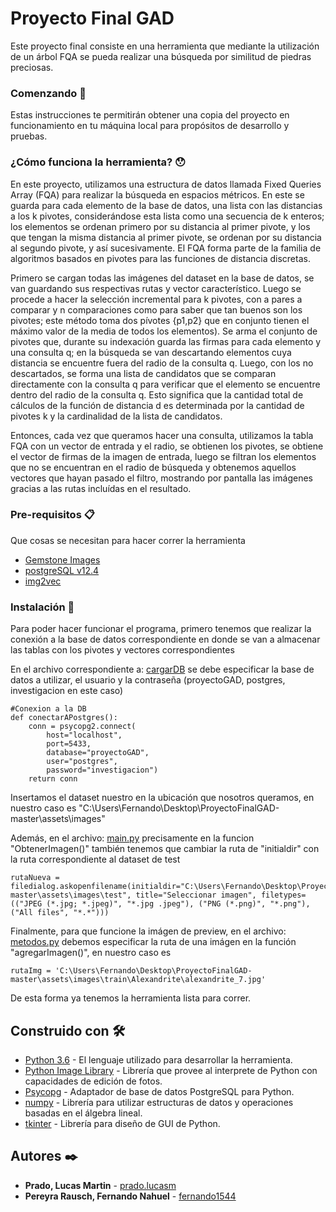 # Proyecto Final GAD

Este proyecto final consiste en una herramienta que mediante la utilización de un árbol FQA se pueda realizar una búsqueda por similitud de piedras preciosas.

### Comenzando 🚀

Estas instrucciones te permitirán obtener una copia del proyecto en funcionamiento en tu máquina local para propósitos de desarrollo y pruebas.

### ¿Cómo funciona la herramienta? 😯

En este proyecto, utilizamos una estructura de datos llamada Fixed Queries Array (FQA) para realizar la búsqueda en espacios métricos. En este se guarda para cada elemento de la base de datos, una lista con las distancias a los k pivotes, considerándose esta lista como una secuencia de k enteros; los elementos se ordenan primero por su distancia al primer pivote, y los que tengan la misma distancia al primer pivote, se ordenan por su distancia al segundo pivote, y así sucesivamente. El FQA forma parte de la familia de algoritmos basados en pivotes para  las funciones de distancia discretas. 

Primero se cargan todas las imágenes del dataset en la base de datos, se van guardando sus respectivas rutas y vector característico. Luego se procede a hacer la selección incremental para k pivotes, con a pares a comparar y n comparaciones como para saber que tan buenos son los pivotes; este método toma dos pívotes {p1,p2} que en conjunto tienen el máximo valor de la media de todos los elementos). Se arma el conjunto de pivotes que, durante su indexación guarda las firmas para cada elemento y una consulta q; en la búsqueda se van descartando elementos cuya distancia se encuentre fuera del radio de la consulta q. 
Luego, con los no descartados, se forma una lista de candidatos que se comparan directamente con la consulta q para verificar que el elemento se encuentre dentro del radio de la consulta q.  Esto significa que la cantidad total de cálculos de la función de distancia d es determinada por la cantidad de pivotes k y la cardinalidad de la lista de candidatos.

Entonces, cada vez que queramos hacer una consulta, utilizamos la tabla FQA con un vector de entrada y el radio, se obtienen los pivotes, se obtiene el vector de firmas de la imagen de entrada, luego se filtran los elementos que no se encuentran en el radio de búsqueda y obtenemos aquellos vectores que hayan pasado el filtro, mostrando por pantalla las imágenes gracias a las rutas incluídas en el resultado.

### Pre-requisitos 📋

Que cosas se necesitan para hacer correr la herramienta

* [Gemstone Images](https://www.kaggle.com/lsind18/gemstones-images)
* [postgreSQL v12.4](https://www.enterprisedb.com/postgresql-tutorial-resources-training?cid=48)
* [img2vec](https://github.com/christiansafka/img2vec)

### Instalación 🔧
Para poder hacer funcionar el programa, primero tenemos que realizar la conexión a la base de datos correspondiente en donde se van a almacenar las tablas con los pivotes
y vectores correspondientes

En el archivo correspondiente a: [cargarDB](https://github.com/LucasMartinPrado/ProyectoFinalGAD/blob/master/cargarDB.py) se debe especificar la base de datos a utilizar, el usuario y la contraseña (proyectoGAD, postgres, investigacion en este caso)

```
#Conexion a la DB
def conectarAPostgres():
    conn = psycopg2.connect(
        host="localhost",
        port=5433,
        database="proyectoGAD",
        user="postgres",
        password="investigacion")
    return conn
```

Insertamos el dataset nuestro en la ubicación que nosotros queramos, en nuestro caso es "C:\Users\Fernando\Desktop\ProyectoFinalGAD-master\assets\images"

Además, en el archivo: [main.py](https://github.com/LucasMartinPrado/ProyectoFinalGAD/blob/master/main.py) precisamente en la funcion "ObtenerImagen()" también tenemos que cambiar la ruta de "initialdir" con la ruta correspondiente al dataset de test

```
rutaNueva = filedialog.askopenfilename(initialdir="C:\Users\Fernando\Desktop\ProyectoFinalGAD-master\assets\images\test", title="Seleccionar imagen", filetypes=(("JPEG (*.jpg; *.jpeg)", "*.jpg .jpeg"), ("PNG (*.png)", "*.png"), ("All files", "*.*")))
```

Finalmente, para que funcione la imágen de preview, en el archivo: [metodos.py](https://github.com/LucasMartinPrado/ProyectoFinalGAD/blob/master/metodos.py) debemos especificar la ruta de una imágen en la función "agregarImagen()", en nuestro caso es

```
rutaImg = 'C:\Users\Fernando\Desktop\ProyectoFinalGAD-master\assets\images\train\Alexandrite\alexandrite_7.jpg'
```

De esta forma ya tenemos la herramienta lista para correr.

## Construido con 🛠️

* [Python 3.6](https://www.python.org/) - El lenguaje utilizado para desarrollar la herramienta.
* [Python Image Library](https://www.pythonware.com/products/pil/) - Librería que provee al interprete de Python con capacidades de edición de fotos.
* [Psycopg](https://pypi.org/project/psycopg2/) - Adaptador de base de datos PostgreSQL para Python.
* [numpy](https://pypi.org/project/numpy/) - Librería para utilizar estructuras de datos y operaciones basadas en el álgebra lineal.
* [tkinter](https://docs.python.org/3/library/tkinter.html) - Librería para diseño de GUI de Python.


## Autores ✒️

* **Prado, Lucas Martin** - [prado.lucasm](https://gitlab.com/prado.lucasm)
* **Pereyra Rausch, Fernando Nahuel** - [fernando1544](https://gitlab.com/fernando1544)
